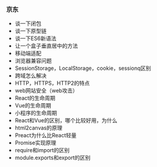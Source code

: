### 京东

- 谈一下闭包
- 谈一下原型链
- 谈一下ES6新语法
- 让一个盒子垂直居中的方法
- 移动端适配
- 浏览器兼容问题
- SessionStorage，LocalStorage，cookie，sessionq区别
- 跨域怎么解决
- HTTP，HTTPS，HTTP2的特点
- web网站安全（web攻击）
- React的生命周期
- Vue的生命周期
- 小程序的生命周期
- React和Vue的区别，哪个比较好用，为什么
- html2canvas的原理
- Preact为什么比React轻量
- Promise实现原理
- require和import的区别
- module.exports和export的区别

